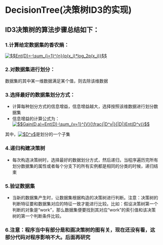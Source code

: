 # DecisionTree(决策树ID3的实现)
## ID3决策树的算法步骤总结如下：
### 1.计算给定数据集的香农熵：
<a href="https://www.codecogs.com/eqnedit.php?latex=$$Ent(D)=-\sum_{i=1}^{n}{p(x_i)*log_2p(x_i)}$$" target="_blank"><img src="https://latex.codecogs.com/gif.latex?$$Ent(D)=-\sum_{i=1}^{n}{p(x_i)*log_2p(x_i)}$$" title="$$Ent(D)=-\sum_{i=1}^{n}{p(x_i)*log_2p(x_i)}$$" /></a>
### 2.对数据集进行划分：
数据集的其中某一维数据满足某个值，则去除该维数据
### 3.选择最好的数据集划分方式：
* 计算每种划分方式的信息增益，信息增益越大，选择按照该维数据进行划分数据集
* 信息增益的计算公式为：
<a href="https://www.codecogs.com/eqnedit.php?latex=$$Gain(D,a)=Ent(D)-\sum_{v=1}^{V}{\frac{|D^v|}{|D|}Ent(D^v)}$$" target="_blank"><img src="https://latex.codecogs.com/gif.latex?$$Gain(D,a)=Ent(D)-\sum_{v=1}^{V}{\frac{|D^v|}{|D|}Ent(D^v)}$$" title="$$Gain(D,a)=Ent(D)-\sum_{v=1}^{V}{\frac{|D^v|}{|D|}Ent(D^v)}$$" /></a>

其中，<a href="https://www.codecogs.com/eqnedit.php?latex=$D^v$" target="_blank"><img src="https://latex.codecogs.com/gif.latex?$D^v$" title="$D^v$" /></a>是划分的一个子集
### 4.递归构建决策树
* 每次构造决策树时，选择最好的数据划分方式，然后递归，当程序遍历完所有划分数据集的属性或者每个分支下的所有实例都是相同的分类的时候，递归结束
### 5.验证数据集
* 当新的数据集产生时，让数据集根据构造的决策树进行判断。注意：决策树的判断特征要和数据集对应的特征一致才能进行比较。比如：假设决策树第一个判断的对象是“work”，那么数据集便要找到其对应“work”的索引值和该决策树的第一个判断条件比较。

### 6.注意：程序当中有部分是和画决策树的图有关，现在还没有看，这部分代码对程序影响不大。后面再研究
